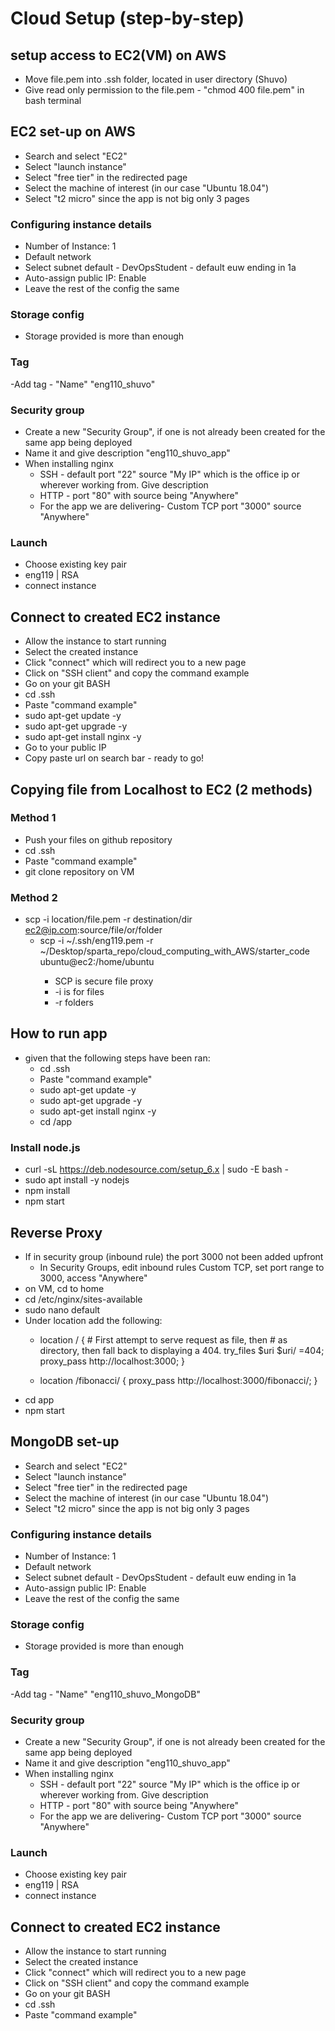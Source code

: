 # Cloud Setup (step-by-step)
## setup access to EC2(VM) on AWS
- Move file.pem into .ssh folder, located in user directory (Shuvo)
- Give read only permission to the file.pem - "chmod 400 file.pem" in bash terminal

## EC2 set-up on AWS
- Search and select "EC2"
- Select "launch instance"
- Select "free tier" in the redirected page
- Select the machine of interest (in our case "Ubuntu 18.04")
- Select "t2 micro" since the app is not big only 3 pages
### Configuring instance details
- Number of Instance: 1
- Default network
- Select subnet default - DevOpsStudent - default euw ending in 1a
- Auto-assign public IP: Enable
- Leave the rest of the config the same
### Storage config
- Storage provided is more than enough
### Tag
-Add tag - "Name" "eng110_shuvo"
### Security group
- Create a new "Security Group", if one is not already been created for the same app being deployed
- Name it and give description "eng110_shuvo_app"
- When installing nginx
  - SSH - default port "22" source "My IP" which is the office ip or wherever working from. Give description
  - HTTP - port "80" with source being "Anywhere"
  - For the app we are delivering- Custom TCP port "3000" source "Anywhere"
### Launch
- Choose existing key pair
- eng119 | RSA
- connect instance

## Connect to created EC2 instance
- Allow the instance to start running
- Select the created instance
- Click "connect" which will redirect you to a new page 
- Click on "SSH client" and copy the command example
- Go on your git BASH
- cd .ssh
- Paste "command example"
- sudo apt-get update -y
- sudo apt-get upgrade -y
- sudo apt-get install nginx -y
- Go to your public IP
- Copy paste url on search bar - ready to go!
## Copying file from Localhost to EC2 (2 methods)
### Method 1 
- Push your files on github repository
- cd .ssh
- Paste "command example"
- git clone repository on VM
### Method 2 
- scp -i location/file.pem -r destination/dir ec2@ip.com:source/file/or/folder
  - scp -i ~/.ssh/eng119.pem -r ~/Desktop/sparta_repo/cloud_computing_with_AWS/starter_code ubuntu@ec2<ipaddress found on ec2 connect page>:/home/ubuntu
    - SCP is secure file proxy
    - -i is for files
    - -r folders

## How to run app
- given that the following steps have been ran:
  - cd .ssh
  - Paste "command example"
  - sudo apt-get update -y
  - sudo apt-get upgrade -y
  - sudo apt-get install nginx -y
  - cd /app
### Install node.js
- curl -sL https://deb.nodesource.com/setup_6.x | sudo -E bash -
- sudo apt install -y nodejs
- npm install
- npm start
## Reverse Proxy
- If in security group (inbound rule) the port 3000 not been added upfront
  - In Security Groups, edit inbound rules
    Custom TCP, set port range to 3000, access "Anywhere"
- on VM, cd to home
- cd /etc/nginx/sites-available
- sudo nano default
- Under location add the following:
  - location / { # First attempt to serve request as file, then # as directory, then fall back to displaying a 404. try_files $uri $uri/ =404; proxy_pass http://localhost:3000; }

  - location /fibonacci/ { proxy_pass http://localhost:3000/fibonacci/; }
- cd app
- npm start
## MongoDB set-up
- Search and select "EC2"
- Select "launch instance"
- Select "free tier" in the redirected page
- Select the machine of interest (in our case "Ubuntu 18.04")
- Select "t2 micro" since the app is not big only 3 pages
### Configuring instance details
- Number of Instance: 1
- Default network
- Select subnet default - DevOpsStudent - default euw ending in 1a
- Auto-assign public IP: Enable
- Leave the rest of the config the same
### Storage config
- Storage provided is more than enough
### Tag
-Add tag - "Name" "eng110_shuvo_MongoDB"
### Security group
- Create a new "Security Group", if one is not already been created for the same app being deployed
- Name it and give description "eng110_shuvo_app"
- When installing nginx
  - SSH - default port "22" source "My IP" which is the office ip or wherever working from. Give description
  - HTTP - port "80" with source being "Anywhere"
  - For the app we are delivering- Custom TCP port "3000" source "Anywhere"
### Launch
- Choose existing key pair
- eng119 | RSA
- connect instance

## Connect to created EC2 instance
- Allow the instance to start running
- Select the created instance
- Click "connect" which will redirect you to a new page 
- Click on "SSH client" and copy the command example
- Go on your git BASH
- cd .ssh
- Paste "command example"
